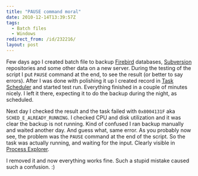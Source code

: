 ```yaml
---
title: "PAUSE command moral"
date: 2010-12-14T13:39:57Z
tags:
  - Batch files
  - Windows
redirect_from: /id/232216/
layout: post
---
```

Few days ago I created batch file to backup [Firebird][1] databases, [Subversion][2] repositories and some other data on a new server. During the testing of the script I put `PAUSE` command at the end, to see the result (or better to say errors). After I was done with polishing it up I created record in [Task Scheduler][3] and started test run. Everything finished in a couple of minutes nicely. I left it there, expecting it to do the backup during the night, as scheduled.

Next day I checked the result and the task failed with `0x8004131F` aka `SCHED_E_ALREADY_RUNNING`. I checked CPU and disk utilization and it was clear the backup is not running. Kind of confused I ran backup manually and waited another day. And guess what, same error. As you probably now see, the problem was the `PAUSE` command at the end of the script. So the task was actually running, and waiting for the input. Clearly visible in [Process Explorer][4].

I removed it and now everything works fine. Such a stupid mistake caused such a confusion. :)

[1]: http://www.firebirdsql.org
[2]: http://subversion.apache.org/
[3]: http://msdn.microsoft.com/en-us/library/aa383614.aspx
[4]: http://technet.microsoft.com/en-us/sysinternals/bb896653